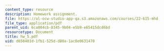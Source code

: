 ```yaml
---
content_type: resource
description: Homework assignment.
file: https://ol-ocw-studio-app-qa.s3.amazonaws.com/courses/22-615-mhd-theory-of-fusion-systems-spring-2007/d650401d1fb1525dd80a1ac8e0631470_hw_5.pdf
file_type: application/pdf
parent_uid: 6ca804cb-8345-9b04-e5b9-e65415dcd6bd
resourcetype: Document
title: hw_5.pdf
uid: d650401d-1fb1-525d-d80a-1ac8e0631470
---
```

